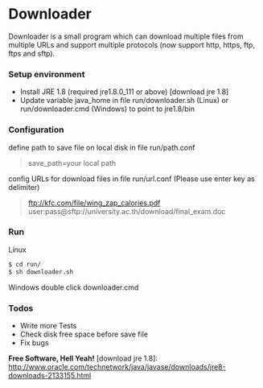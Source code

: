 # Downloader

 Downloader is a small program which can download multiple files from multiple URLs 
 and support multiple protocols (now support http, https, ftp, ftps and sftp).

### Setup environment
  - Install JRE 1.8 (required jre1.8.0_111 or above) [download jre 1.8] 
  - Update variable java_home in file run/downloader.sh (Linux) or run/downloader.cmd (Windows) to point to jre1.8/bin
 
### Configuration

define path to save file on local disk in file run/path.conf 
  > save_path=your local path

config URLs for download files in file run/url.conf (Please use enter key as delimiter)

  > ftp://kfc.com/file/wing_zap_calories.pdf
  > user:pass@sftp://university.ac.th/download/final_exam.doc

### Run
Linux

```sh
$ cd run/
$ sh downloader.sh
```

Windows
 double click downloader.cmd
 
### Todos
 - Write more Tests
 - Check disk free space before save file
 - Fix bugs

**Free Software, Hell Yeah!**
[download jre 1.8]: <http://www.oracle.com/technetwork/java/javase/downloads/jre8-downloads-2133155.html>